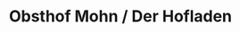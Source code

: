 ---
title: "Obsthof Mohn / Der Hofladen"
url: /langenselbold/obsthof-mohn-der-hofladen/
shop: Gemüse & Obst
---